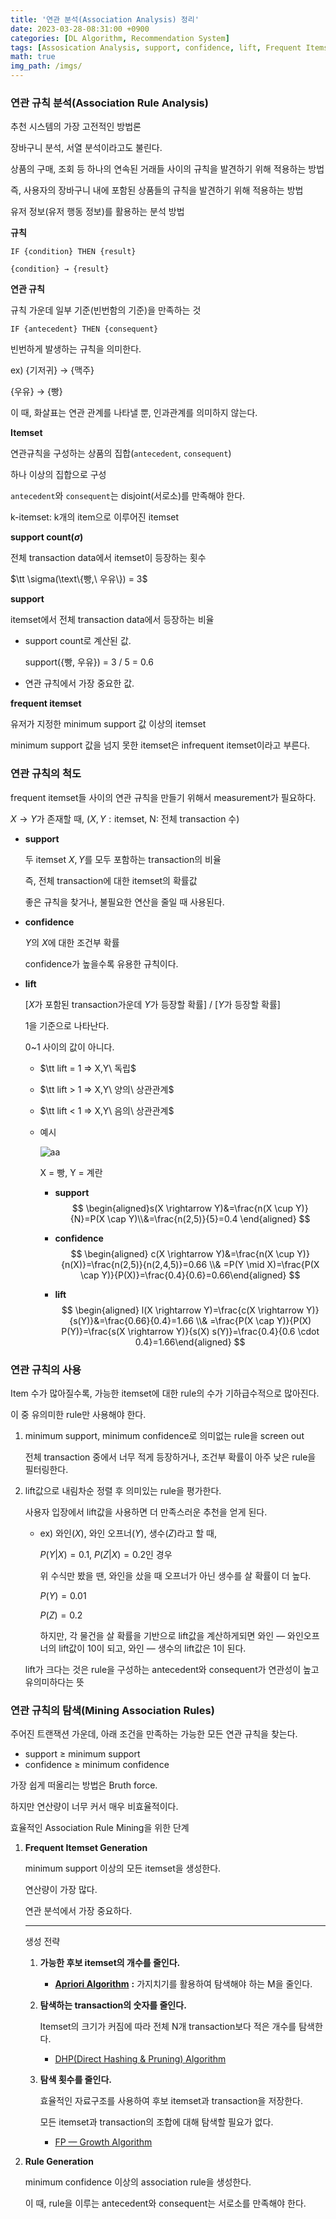 ```yaml
---
title: '연관 분석(Association Analysis) 정리'
date: 2023-03-28-08:31:00 +0900
categories: [DL Algorithm, Recommendation System]
tags: [Assosication Analysis, support, confidence, lift, Frequent Itemset Generation, Apriori, DHP, FP Growth]
math: true
img_path: /imgs/
---
```


### **연관 규칙 분석(Association Rule Analysis)**

추천 시스템의 가장 고전적인 방법론

장바구니 분석, 서열 분석이라고도 불린다.

상품의 구매, 조회 등 하나의 연속된 거래들 사이의 규칙을 발견하기 위해 적용하는 방법

즉, 사용자의 장바구니 내에 포함된 상품들의 규칙을 발견하기 위해 적용하는 방법

유저 정보(유저 행동 정보)를 활용하는 분석 방법

**규칙**

`IF {condition} THEN {result}`

`{condition} → {result}`

**연관 규칙**

규칙 가운데 일부 기준(빈번함의 기준)을 만족하는 것

`IF {antecedent} THEN {consequent}`

빈번하게 발생하는 규칙을 의미한다.

ex) {기저귀} → {맥주}

{우유} → {빵}

이 때, 화살표는 연관 관계를 나타낼 뿐, 인과관계를 의미하지 않는다.


**Itemset**

연관규칙을 구성하는 상품의 집합(`antecedent`, `consequent`)

하나 이상의 집합으로 구성

`antecedent`와 `consequent`는 disjoint(서로소)를 만족해야 한다.

k-itemset: k개의 item으로 이루어진 itemset

**support count($\sigma$)**

전체 transaction data에서 itemset이 등장하는 횟수

$\tt \sigma(\text\{빵,\ 우유\}) = 3$

**support**

itemset에서 전체 transaction data에서 등장하는 비율

- support count로 계산된 값.
    
    support({빵, 우유}) = 3 / 5 = 0.6
    
- 연관 규칙에서 가장 중요한 값.

**frequent itemset**

유저가 지정한 minimum support 값 이상의 itemset

minimum support 값을 넘지 못한 itemset은 infrequent itemset이라고 부른다.

### 연관 규칙의 척도

frequent itemset들 사이의 연관 규칙을 만들기 위해서 measurement가 필요하다.

$X\rightarrow Y$가 존재할 때, $(X,Y : \text{itemset, N: 전체 transaction 수})$

- **support**
    
    두 itemset $X,Y$를 모두 포함하는 transaction의 비율
    
    즉, 전체 transaction에 대한 itemset의 확률값
    
    좋은 규칙을 찾거나, 불필요한 연산을 줄일 때 사용된다.
        
- **confidence**
    
    $Y$의 $X$에 대한 조건부 확률
    
    confidence가 높을수록 유용한 규칙이다.
    
        
- **lift**
    
    [$X$가 포함된 transaction가운데 $Y$가 등장할 확률] / [$Y$가 등장할 확률]
    
    1을 기준으로 나타난다.
    
    0~1 사이의 값이 아니다.
    
    - $\tt lift = 1 ⇒ X,Y\ 독립$
    - $\tt lift > 1 ⇒ X,Y\ 양의\ 상관관계$
    - $\tt lift < 1 ⇒ X,Y\ 음의\ 상관관계$
    - 예시
        
        ![aa](association_analysis.png)
        
        X = 빵, Y = 계란
        
        - **support**
            $$
            \begin{aligned}s(X \rightarrow Y)&=\frac{n(X \cup Y)}{N}=P(X \cap Y)\\&=\frac{n(2,5)}{5}=0.4 \end{aligned}
            $$

        - **confidence**
            $$
            \begin{aligned}
            c(X \rightarrow Y)&=\frac{n(X \cup Y)}{n(X)}=\frac{n(2,5)}{n(2,4,5)}=0.66 \\& =P(Y \mid X)=\frac{P(X \cap Y)}{P(X)}=\frac{0.4}{0.6}=0.66\end{aligned}
            $$

        - **lift**
            $$
            \begin{aligned}
            l(X \rightarrow Y)=\frac{c(X \rightarrow Y)}{s(Y)}&=\frac{0.66}{0.4}=1.66 \\& =\frac{P(X \cap Y)}{P(X) P(Y)}=\frac{s(X \rightarrow Y)}{s(X) s(Y)}=\frac{0.4}{0.6 \cdot 0.4}=1.66\end{aligned}
            $$
        

### 연관 규칙의 사용

Item 수가 많아질수록, 가능한 itemset에 대한 rule의 수가 기하급수적으로 많아진다.

이 중 유의미한 rule만 사용해야 한다.

1. minimum support, minimum confidence로 의미없는 rule을 screen out
    
    전체 transaction 중에서 너무 적게 등장하거나, 조건부 확률이 아주 낮은 rule을 필터링한다.
    
2. lift값으로 내림차순 정렬 후 의미있는 rule을 평가한다.
    
    사용자 입장에서 lift값을 사용하면 더 만족스러운 추천을 얻게 된다.
    
    - ex) 와인($X$), 와인 오프너($Y$), 생수($Z$)라고 할 때,
        
        $P(Y|X) = 0.1$, $P(Z|X) = 0.2$인 경우
        
        위 수식만 봤을 땐, 와인을 샀을 때 오프너가 아닌 생수를 살 확률이 더 높다.
        
        $P(Y) = 0.01$
        
        $P(Z) = 0.2$
        
        하지만, 각 물건을 살 확률을 기반으로 lift값을 계산하게되면
        와인 — 와인오프너의 lift값이 10이 되고,
        와인 — 생수의 lift값은 1이 된다.
        
    
    lift가 크다는 것은 rule을 구성하는 antecedent와 consequent가 연관성이 높고 유의미하다는 뜻
    

### 연관 규칙의 탐색(Mining Association Rules)

주어진 트랜잭션 가운데, 아래 조건을 만족하는 가능한 모든 연관 규칙을 찾는다.

- support ≥ minimum support
- confidence ≥ minimum confidence

가장 쉽게 떠올리는 방법은 Bruth force.

하지만 연산량이 너무 커서 매우 비효율적이다.

효율적인 Association Rule Mining을 위한 단계

1. **Frequent Itemset Generation**
    
    minimum support 이상의 모든 itemset을 생성한다.
    
    연산량이 가장 많다.
    
    연관 분석에서 가장 중요하다.
    
    ---
    
    생성 전략
    
    1. **가능한 후보 itemset의 개수를 줄인다.**
        - [**Apriori Algorithm**](https://www.notion.so/Apriori-Algorithm-eb7543584fcb4e2581ce1ae32d7b206f?pvs=21) **:** 가지치기를 활용하여 탐색해야 하는 M을 줄인다.
    2. **탐색하는 transaction의 숫자를 줄인다.**
        
        Itemset의 크기가 커짐에 따라 전체 N개 transaction보다 적은 개수를 탐색한다.
        
        - [DHP(Direct Hashing & Pruning) Algorithm](https://www.notion.so/DHP-Direct-Hashing-Pruning-Algorithm-a130792f80b941628e6e00e0fb9d983a?pvs=21)
    3. **탐색 횟수를 줄인다.**
        
        효율적인 자료구조를 사용하여 후보 itemset과 transaction을 저장한다.
        
        모든 itemset과 transaction의 조합에 대해 탐색할 필요가 없다.
        
        - [FP — Growth Algorithm](https://www.notion.so/FP-Growth-Algorithm-a17aa9c7347d43cdac8bbd8e678ef5b0?pvs=21)
2. **Rule Generation**
    
    minimum confidence 이상의 association rule을 생성한다.
    
    이 때, rule을 이루는 antecedent와 consequent는 서로소를 만족해야 한다.